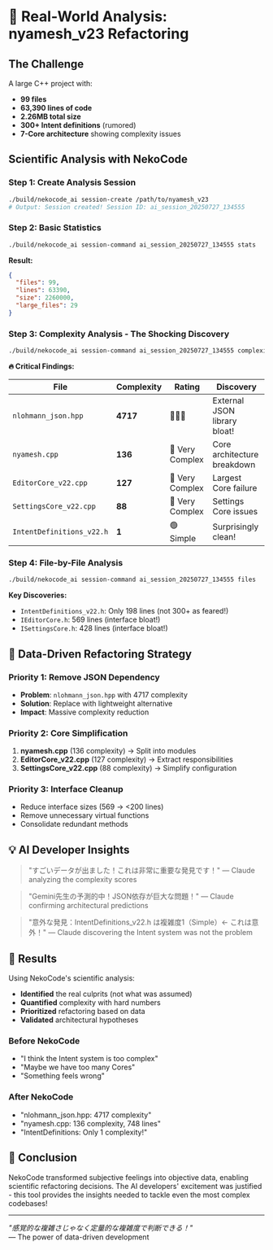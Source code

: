 # 🔬 Real-World Analysis: nyamesh_v23 Refactoring

## The Challenge

A large C++ project with:
- **99 files**
- **63,390 lines of code**
- **2.26MB total size**
- **300+ Intent definitions** (rumored)
- **7-Core architecture** showing complexity issues

## Scientific Analysis with NekoCode

### Step 1: Create Analysis Session
```bash
./build/nekocode_ai session-create /path/to/nyamesh_v23
# Output: Session created! Session ID: ai_session_20250727_134555
```

### Step 2: Basic Statistics
```bash
./build/nekocode_ai session-command ai_session_20250727_134555 stats
```

**Result:**
```json
{
  "files": 99,
  "lines": 63390,
  "size": 2260000,
  "large_files": 29
}
```

### Step 3: Complexity Analysis - The Shocking Discovery

```bash
./build/nekocode_ai session-command ai_session_20250727_134555 complexity
```

**🔥 Critical Findings:**

| File | Complexity | Rating | Discovery |
|------|------------|---------|-----------|
| `nlohmann_json.hpp` | **4717** | 🔴🔴🔴 | External JSON library bloat! |
| `nyamesh.cpp` | **136** | 🔴 Very Complex | Core architecture breakdown |
| `EditorCore_v22.cpp` | **127** | 🔴 Very Complex | Largest Core failure |
| `SettingsCore_v22.cpp` | **88** | 🔴 Very Complex | Settings Core issues |
| `IntentDefinitions_v22.h` | **1** | 🟢 Simple | Surprisingly clean! |

### Step 4: File-by-File Analysis

```bash
./build/nekocode_ai session-command ai_session_20250727_134555 files
```

**Key Discoveries:**
- `IntentDefinitions_v22.h`: Only 198 lines (not 300+ as feared!)
- `IEditorCore.h`: 569 lines (interface bloat!)
- `ISettingsCore.h`: 428 lines (interface bloat!)

## 🎯 Data-Driven Refactoring Strategy

### Priority 1: Remove JSON Dependency
- **Problem**: `nlohmann_json.hpp` with 4717 complexity
- **Solution**: Replace with lightweight alternative
- **Impact**: Massive complexity reduction

### Priority 2: Core Simplification
1. **nyamesh.cpp** (136 complexity) → Split into modules
2. **EditorCore_v22.cpp** (127 complexity) → Extract responsibilities
3. **SettingsCore_v22.cpp** (88 complexity) → Simplify configuration

### Priority 3: Interface Cleanup
- Reduce interface sizes (569 → <200 lines)
- Remove unnecessary virtual functions
- Consolidate redundant methods

## 💡 AI Developer Insights

> "すごいデータが出ました！これは非常に重要な発見です！"
> — Claude analyzing the complexity scores

> "Gemini先生の予測的中！JSON依存が巨大な問題！"
> — Claude confirming architectural predictions

> "意外な発見：IntentDefinitions_v22.h は複雑度1（Simple）← これは意外！"
> — Claude discovering the Intent system was not the problem

## 🚀 Results

Using NekoCode's scientific analysis:
- **Identified** the real culprits (not what was assumed)
- **Quantified** complexity with hard numbers
- **Prioritized** refactoring based on data
- **Validated** architectural hypotheses

### Before NekoCode
- "I think the Intent system is too complex"
- "Maybe we have too many Cores"
- "Something feels wrong"

### After NekoCode
- "nlohmann_json.hpp: 4717 complexity"
- "nyamesh.cpp: 136 complexity, 748 lines"
- "IntentDefinitions: Only 1 complexity!"

## 🎉 Conclusion

NekoCode transformed subjective feelings into objective data, enabling scientific refactoring decisions. The AI developers' excitement was justified - this tool provides the insights needed to tackle even the most complex codebases!

---

*"感覚的な複雑さじゃなく定量的な複雑度で判断できる！"*  
— The power of data-driven development